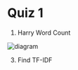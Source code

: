 # Quiz 1

1. Harry Word Count

![diagram](https://user-images.githubusercontent.com/43654034/132727814-5d82bdc8-967b-41ec-9390-0a545cba2c90.jpg)


3. Find TF-IDF
 
